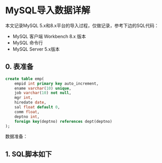 # MySQL导入数据详解

本文记录MySQL 5.x和8.x平台的导入过程，仅做记录，参考下边的SQL代码：

* MySQL 客户端 Workbench 8.x 版本
* MySQL 命令行
* MySQL Server 5.x版本

## 0. 表准备

```sql
create table emp(
    empid int primary key auto_increment,
    ename varchar(10) unique,
    job varchar(10) not null,
    mgr int,
    hiredate date,
    sal float default 0,
    comm float,
    deptno int,
    foreign key(deptno) references dept(deptno)
);
```

数据准备：



## 1. SQL脚本如下

```sql

```



